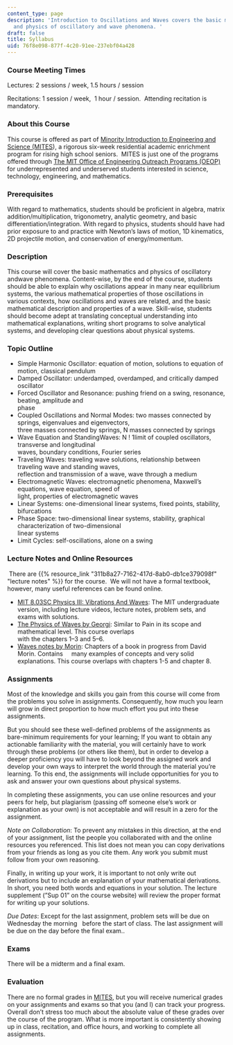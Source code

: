 ```yaml
---
content_type: page
description: 'Introduction to Oscillations and Waves covers the basic mathematics
  and physics of oscillatory and wave phenomena. '
draft: false
title: Syllabus
uid: 76f8e098-877f-4c20-91ee-237ebf04a428
---
```

### Course Meeting Times

Lectures: 2 sessions / week, 1.5 hours / session

Recitations: 1 session / week,  1 hour / session.  Attending recitation is mandatory.

### About this Course

This course is offered as part of [Minority Introduction to Engineering and Science (MITES](https://oeop.mit.edu/programs/mites/program-details)), a rigorous six-week residential academic enrichment program for rising high school seniors.  MITES is just one of the programs offered through [The MIT Office of Engineering Outreach Programs (OEOP)](https://oeop.mit.edu/about-oeop) for underrepresented and underserved students interested in science, technology, engineering, and mathematics.

### Prerequisites

With regard to mathematics, students should be proficient in algebra, matrix addition/multiplication, trigonometry, analytic geometry, and basic differentiation/integration. With regard to physics, students should have had prior exposure to and practice with Newton’s laws of motion, 1D kinematics, 2D projectile motion, and conservation of energy/momentum.

### Description

This course will cover the basic mathematics and physics of oscillatory andwave phenomena. Content-wise, by the end of the course, students should be able to explain why oscillations appear in many near equilibrium systems, the various mathematical properties of those oscillations in various contexts, how oscillations and waves are related, and the basic mathematical description and properties of a wave. Skill-wise, students should become adept at translating conceptual understanding into mathematical explanations, writing short programs to solve analytical systems, and developing clear questions about physical systems.

### Topic Outline

- Simple Harmonic Oscillator: equation of motion, solutions to equation of motion, classical pendulum
- Damped Oscillator: underdamped, overdamped, and critically damped oscillator
- Forced Oscillator and Resonance: pushing friend on a swing, resonance, beating, amplitude and      
    phase
- Coupled Oscillations and Normal Modes: two masses connected by springs, eigenvalues and eigenvectors,      
    three masses connected by springs, N masses connected by springs
- Wave Equation and StandingWaves: N ! 1limit of coupled oscillators, transverse and longitudinal      
    waves, boundary conditions, Fourier series
- Traveling Waves: traveling wave solutions, relationship between traveling wave and standing waves,      
    reflection and transmission of a wave, wave through a medium
- Electromagnetic Waves: electromagnetic phenomena, Maxwell’s equations, wave equation, speed of      
    light, properties of electromagnetic waves
- Linear Systems: one-dimensional linear systems, fixed points, stability, bifurcations
- Phase Space: two-dimensional linear systems, stability, graphical characterization of two-dimensional      
    linear systems
- Limit Cycles: self-oscillations, alone on a swing

### Lecture Notes and Online Resources

 There are {{% resource_link "311b8a27-7162-417d-8ab0-db1ce379098f" "lecture notes" %}} for the course.  We will not have a formal textbook, however, many useful references can be found online.

- [MIT 8.03SC Physics III: Vibrations And Waves](https://ocw.mit.edu/courses/8-03sc-physics-iii-vibrations-and-waves-fall-2016/): The MIT undergraduate version, including lecture videos, lecture notes, problem sets, and exams with solutions.
- [The Physics of Waves by Georgi](https://sites.harvard.edu/hgeorgi/physics-of-wave-files/): Similar to Pain in its scope and mathematical level. This course overlaps             
    with the chapters 1–3 and 5–6.
- [Waves notes by Morin](https://scholar.harvard.edu/david-morin/waves): Chapters of a book in progress from David Morin. Contains     many examples of concepts and very solid explanations. This course overlaps with chapters 1-5 and chapter 8.

### Assignments

Most of the knowledge and skills you gain from this course will come from the problems you solve in assignments. Consequently, how much you learn will grow in direct proportion to how much effort you put into these assignments.  

But you should see these well-defined problems of the assignments as bare-minimum requirements for your learning; If you want to obtain any actionable familiarity with the material, you will certainly have to work through these problems (or others like them), but in order to develop a deeper proficiency you will have to look beyond the assigned work and develop your own ways to interpret the world through the material you’re learning. To this end, the assignments will include opportunities for you to ask and answer your own questions about physical systems.

In completing these assignments, you can use online resources and your peers for help, but plagiarism (passing off someone else’s work or explanation as your own) is not acceptable and will result in a zero for the assignment.

*Note on Collaboration*: To prevent any mistakes in this direction, at the end of your assignment, list the people you collaborated with and the online resources you referenced. This list does not mean you can copy derivations from your friends as long as you cite them. Any work you submit must follow from your own reasoning.

Finally, in writing up your work, it is important to not only write out derivations but to include an explanation of your mathematical derivations. In short, you need both words and equations in your solution. The lecture supplement (”Sup 01” on the course website) will review the proper format for writing up your solutions.

*Due Dates*: Except for the last assignment, problem sets will be due on Wednesday the morning   before the start of class. The last assignment will be due on the day before the final exam..

### Exams

There will be a midterm and a final exam.

### Evaluation

There are no formal grades in [MITES](https://oeop.mit.edu/programs/mites/program-details), but you will receive numerical grades on your assignments and exams so that you (and I) can track your progress. Overall don’t stress too much about the absolute value of these grades over the course of the program. What is more important is consistently showing up in class, recitation, and office hours, and working to complete all assignments.